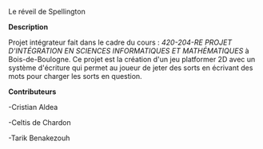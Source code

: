 Le réveil de Spellington

**Description**

Projet intégrateur fait dans le cadre du cours :
*420-204-RE PROJET D'INTÉGRATION EN SCIENCES INFORMATIQUES ET MATHÉMATIQUES*
à Bois-de-Boulogne. Ce projet est la création d'un jeu platformer 2D
avec un système d'écriture qui permet au joueur de jeter des sorts
en écrivant des mots pour charger les sorts en question.

**Contributeurs**

-Cristian Aldea

-Celtis de Chardon

-Tarik Benakezouh